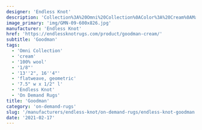 ```yaml
---
designer: 'Endless Knot'
description: 'Collection%3A%20Omni%20Collection%0AColor%3A%20Cream%0AMaterial%3A%20100%25%20WoolPile%3A%201/8%22Width%3A%2013%272%22%2C%2016%274%22Style%3A%20Flatweave%2C%20GeometricPattern%20Repeat%3A%207.5%22%20W%20x%201/2%22%20L'
image_primary: 'img/GMN-09-600x826.jpg'
manufacturer: 'Endless Knot'
href: 'https://endlessknotrugs.com/product/goodman-cream/'
subtitle: 'Goodman'
tags:
  - 'Omni Collection'
  - 'cream'
  - '100% wool'
  - '1/8"'
  - '13''2", 16''4"'
  - 'flatweave, geometric'
  - '7.5" w x 1/2" l'
  - 'Endless Knot'
  - 'On Demand Rugs'
title: 'Goodman'
category: 'on-demand-rugs'
slug: '/manufacturers/endless-knot/on-demand-rugs/endless-knot-goodman'
date: '2021-02-17'
---
```

